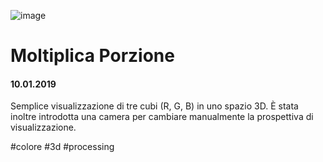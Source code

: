 ![image](https://github.com/KeremTurkyilmaz/TypeMistmatchSketch/blob/master/Moltiplica%20Porzione/image/MoltiplicaPorzione.jpg)

# Moltiplica Porzione

#### 10.01.2019

Semplice visualizzazione di tre cubi (R, G, B) in uno spazio 3D. È stata inoltre introdotta una camera per cambiare manualmente la prospettiva di visualizzazione.

\#colore \#3d \#processing

